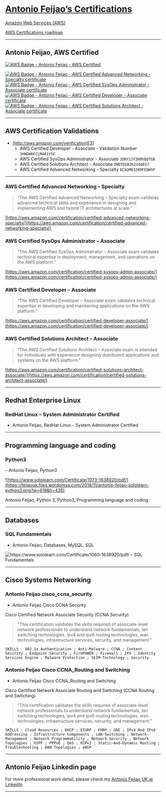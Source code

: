 # [Antonio Feijao’s Certifications](https://www.antoniocloud.com "Antonio Feijao’s Certifications")

[Amazon Web Services (AWS)](https://aws.amazon.com/ "Amazon Web Services (AWS)")

[AWS Certifications roadmap](https://aws.amazon.com/certification/#roadmap "AWS Certifications roadmap")

---

## Antonio Feijao, AWS Certified

[![AWS Badge - Antonio Feijao - AWS Certified][1]][2]

[![AWS Badge - Antonio Feijao - AWS Certified Advanced Networking - Specialty certificate][3]][4]
[![AWS Badge - Antonio Feijao - AWS Certified SysOps Administrator - Associate certificate][5]][6]
[![AWS Badge - Antonio Feijao - AWS Certified Developer - Associate certificate][7]][8]
[![AWS Badge - Antonio Feijao - AWS Certified Solutions Architect - Associate certificate][9]][10]


[1]: https://feijaouk.files.wordpress.com/2018/11/aws_certified_logo_1176x600_color.png?w=308&h=44 "Antonio Feijao UK, AWS Certified"
[2]: https://www.antoniocloud.com

[3]: ../images//images/Antonio-Feijao-AWS-Certified-Advanced-Networking-Specialty.png "Antonio Feijao UK, aws-certified-advanced-networking-specialty-certificated"
[4]: https://www.certmetrics.com/amazon/public/badge.aspx?i=6&t=c&d=2018-11-20&ci=AWS00280650

[5]: https://feijaouk.files.wordpress.com/2018/11/aws-badge-antonio-feijao-aws-certified-sysops-administrator-associate-certificate.png?w=165&h=165 "Antonio Feijao UK, aws-certified-sysops-administrator-associate-certificate"
[6]: https://www.certmetrics.com/amazon/public/badge.aspx?i=3&t=c&d=2018-11-21&ci=AWS00280650

[7]: https://feijaouk.files.wordpress.com/2018/11/aws-badge-antonio-feijao-aws-certified-developer-associate-certificate.png?w=165&h=165 "Antonio Feijao UK, aws-certified-developer-associate-certificate"
[8]: https://www.certmetrics.com/amazon/public/badge.aspx?i=2&t=c&d=2018-01-29&ci=AWS00280650

[9]: https://feijaouk.files.wordpress.com/2018/11/aws-badge-antonio-feijao-aws-certified-solutions-architect-associate-certificate.png?w=165&h=165 "Antonio Feijao UK, aws-certified-solutions-architect-associate-certificate"
[10]: https://www.certmetrics.com/amazon/public/badge.aspx?i=1&t=c&d=2017-07-17&ci=AWS00280650


---

## AWS Certification Validations

- [http://aws.amazon.com/verification][3]
  - AWS Certified Developer - Associate - Validation Number `3HNDW6FCLM441Y5F`
  - AWS Certified SysOps Administrator - Associate `JDRY2JY2KMVQQTGB`
  - AWS Certified Solutions Architect - Associate `ZNDTEEB2K2V4QES7`
  - AWS Certified Advanced Networking - Specialty `8CXGM032KMFEQWSP`

[3]: http://aws.amazon.com/verification "AWS Certification Validations"

---

### AWS Certified Advanced Networking – Specialty

> “The AWS Certified Advanced Networking – Specialty exam validates advanced technical skills and experience in designing and implementing AWS and hybrid IT architectures at scale.”

[https://aws.amazon.com/certification/certified-advanced-networking-specialty/](https://aws.amazon.com/certification/certified-advanced-networking-specialty/)


### AWS Certified SysOps Administrator – Associate

> “The AWS Certified SysOps Administrator – Associate exam validates technical expertise in deployment, management, and operations on the AWS platform.”

[https://aws.amazon.com/certification/certified-sysops-admin-associate/](https://aws.amazon.com/certification/certified-sysops-admin-associate/)


### AWS Certified Developer – Associate
> “The AWS Certified Developer – Associate exam validates technical expertise in developing and maintaining applications on the AWS platform.”

[https://aws.amazon.com/certification/certified-developer-associate/](https://aws.amazon.com/certification/certified-developer-associate/)


### AWS Certified Solutions Architect – Associate

> “The AWS Certified Solutions Architect – Associate exam is intended for individuals with experience designing distributed applications and systems on the AWS platform.”

[https://aws.amazon.com/certification/certified-solutions-architect-associate/](https://aws.amazon.com/certification/certified-solutions-architect-associate/)

---

## Redhat Enterprise Linux

### RedHat Linux – System Administrator Certified

- Antonio Feijao, RedHat Linux - System Administrator Certified

---

## Programming language and coding

### Python3

– Antonio Feijao, Python3

![https://www.sololearn.com/Certificate/1073-1638920/pdf/](https://feijaouk.files.wordpress.com/2018/11/antonio-feijao-sololearn-python3.png?w=618&h=436)

Antonio Feijao, Python 3, Python3, Programming language and coding

---

## Databases

### SQL Fundamentals

- Antonio Feijao, Databases, MySQL, SQL

![https://www.sololearn.com/Certificate/1060-1638920/pdf/ – SQL Fundamentals](https://feijaouk.files.wordpress.com/2018/11/antonio-feijao-sololearn-sql-fundamentals.png?w=618&h=437)


---

## Cisco Systems Networking

### Antonio Feijao cisco_ccna_security
- Antonio Feijao Cisco CCNA Security

Cisco Certified Network Associate Security (CCNA Security)

> "This certification validates the skills required of associate-level network professionals to understand network fundamentals, lan switching technologies, ipv4 and ipv6 routing technologies, wan technologies, infrastructure services, security, and management."

```
SKILLS - 802.1x Authentication ; Anti-Malware ; CCNA ; Content Security ; Endpoint Security ; FirePOWER ; Firewall ; IPS ; Identity Services Engine ; Malware Protection ; SEIM-Technology ; Security
```


### Antonio Feijao Cisco CCNA_Routing and Switching
- Antonio Feijao Cisco CCNA_Routing and Switching

Cisco Certified Network Associate Routing and Switching (CCNA Routing and Switching)

> "This certification validates the skills required of associate-level network professionals to understand network fundamentals, lan switching technologies, ipv4 and ipv6 routing technologies, wan technologies, infrastructure services, security, and management."

```
SKILLS - Cloud Resources ; DHCP ; EIGRP ; FHRP ; GRE ; IPv4 And IPv6 Addressing ; Infrastructure Components ; LAN-Switching ; Network-Management ; Network Programmability ; Network-Security ; Network Topologies ; OSPF ; PPPoE ; QoS ; RIPv2 ; Static-And-Dynamic Routing ; Troubleshooting ; WAN Topologies ; eBGP
```


---

## Antonio Feijao Linkedin page

For more professional work detail, please check my [Antonio Feijao UK at LinkedIn](https://www.linkedin.com/in/antoniofeijaouk/)

---

